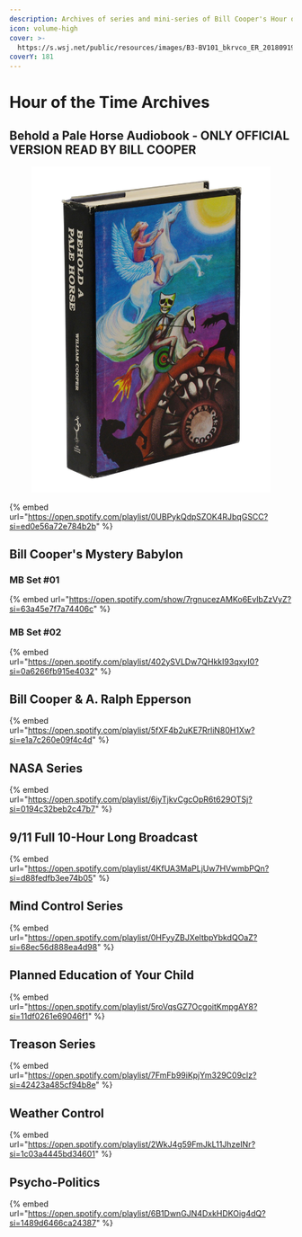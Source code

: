 ```yaml
---
description: Archives of series and mini-series of Bill Cooper's Hour of the TIme
icon: volume-high
cover: >-
  https://s.wsj.net/public/resources/images/B3-BV101_bkrvco_ER_20180919152329.jpg
coverY: 181
---
```


# Hour of the Time Archives

## Behold a Pale Horse Audiobook - ONLY OFFICIAL VERSION READ BY BILL COOPER

<figure><img src="../.gitbook/assets/image (195).png" alt=""><figcaption></figcaption></figure>

{% embed url="https://open.spotify.com/playlist/0UBPykQdpSZOK4RJbqGSCC?si=ed0e56a72e784b2b" %}

## Bill Cooper's Mystery Babylon

### MB Set #01&#x20;

{% embed url="https://open.spotify.com/show/7rgnucezAMKo6EvlbZzVyZ?si=63a45e7f7a74406c" %}

### MB Set #02&#x20;

{% embed url="https://open.spotify.com/playlist/402ySVLDw7QHkkI93qxyI0?si=0a6266fb915e4032" %}

## Bill Cooper & A. Ralph Epperson

{% embed url="https://open.spotify.com/playlist/5fXF4b2uKE7RrliN80H1Xw?si=e1a7c260e09f4c4d" %}

## NASA Series

{% embed url="https://open.spotify.com/playlist/6jyTjkvCgcOpR6t629OTSj?si=0194c32beb2c47b7" %}

## 9/11 Full 10-Hour Long Broadcast

{% embed url="https://open.spotify.com/playlist/4KfUA3MaPLjUw7HVwmbPQn?si=d88fedfb3ee74b05" %}

## Mind Control Series

{% embed url="https://open.spotify.com/playlist/0HFyyZBJXeltbpYbkdQOaZ?si=68ec56d888ea4d98" %}

## Planned Education of Your Child

{% embed url="https://open.spotify.com/playlist/5roVqsGZ7OcgoitKmpgAY8?si=11df0261e69046f1" %}

## Treason Series

{% embed url="https://open.spotify.com/playlist/7FmFb99iKpjYm329C09clz?si=42423a485cf94b8e" %}

## Weather Control

{% embed url="https://open.spotify.com/playlist/2WkJ4g59FmJkL11JhzeINr?si=1c03a4445bd34601" %}

## Psycho-Politics

{% embed url="https://open.spotify.com/playlist/6B1DwnGJN4DxkHDKOig4dQ?si=1489d6466ca24387" %}

